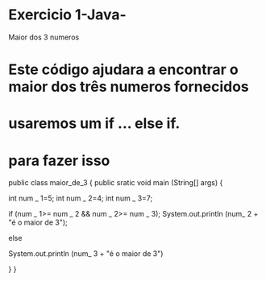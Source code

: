 # Exercicio 1-Java-
Maior dos 3 numeros

# Este código ajudara a encontrar o maior dos três numeros fornecidos
# usaremos um if ... else if.
# para fazer isso

public class maior_de_3 {
public sratic void main (String[] args) {

int num _ 1=5;
int num _ 2=4;
int num _ 3=7;

if (num _ 1>= num _ 2 && num _ 2>= num _ 3);
System.out.println (num_ 2 + "é o maior de 3");

else

System.out.println (num_ 3 + "é o maior de 3")

  }
}
